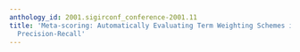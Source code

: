 ```yaml
---
anthology_id: 2001.sigirconf_conference-2001.11
title: 'Meta-scoring: Automatically Evaluating Term Weighting Schemes in IR without
  Precision-Recall'
---
```

